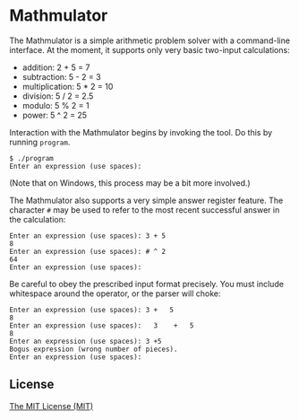 Mathmulator
===========

The Mathmulator is a simple arithmetic problem solver with a
command-line interface.  At the moment, it supports only very basic
two-input calculations:

* addition: 2 + 5 = 7
* subtraction: 5 - 2 = 3
* multiplication: 5 * 2 = 10
* division: 5 / 2 = 2.5
* modulo: 5 % 2 = 1
* power: 5 ^ 2 = 25

Interaction with the Mathmulator begins by invoking the tool.  Do this
by running `program`.

```
$ ./program
Enter an expression (use spaces): 
```

(Note that on Windows, this process may be a bit more involved.)

The Mathmulator also supports a very simple answer register feature.
The character `#` may be used to refer to the most recent successful
answer in the calculation:

```
Enter an expression (use spaces): 3 + 5
8
Enter an expression (use spaces): # ^ 2
64
Enter an expression (use spaces): 
```

Be careful to obey the prescribed input format precisely.  You must
include whitespace around the operator, or the parser will choke:

```
Enter an expression (use spaces): 3 +   5
8
Enter an expression (use spaces):   3    +   5    
8
Enter an expression (use spaces): 3 +5
Bogus expression (wrong number of pieces).
Enter an expression (use spaces): 
```

License
-------

[The MIT License (MIT)](../LICENSE)
